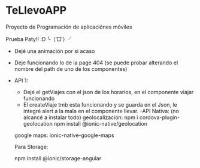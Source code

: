 # TeLlevoAPP
Proyecto de Programación de aplicaciónes móviles

Prueba Paty!! :D ╰（‵□′）╯

- Dejé una animación por si acaso 
- Deje funcionando lo de la page 404 (se puede probar alterando el nombre del path de uno de los componentes)
- API 1:
    - Dejé el getViajes con el json de los horarios, en el componente viajar funcionando
    - El createViaje tmb esta funcionando y se guarda en el Json, le integré alert a la mala en el componente llevar.
-API Nativa: (no alcancé a instalar todo)
    geolocalización:
    npm i cordova-plugin-geolocation
    npm install @ionic-native/geolocation

    google maps:
    ionic-native-google-maps

    
    Para Storage:

    npm install @ionic/storage-angular
